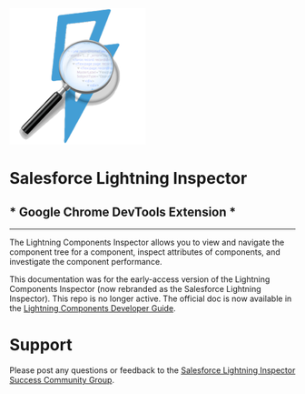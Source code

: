 ![Salesforce Lightning Inspector](logo.png)

# Salesforce Lightning Inspector
## * Google Chrome DevTools Extension *   

***

The Lightning Components Inspector allows you to view and navigate the component tree for a component, inspect attributes of components, and investigate the component performance. 

This documentation was for the early-access version of the Lightning Components Inspector (now rebranded as the Salesforce Lightning Inspector). This repo is no longer active.
The official doc is now available in the [Lightning Components Developer Guide](https://developer.salesforce.com/docs/atlas.en-us.lightning.meta/lightning/inspector_intro.htm).

# Support

Please post any questions or feedback to the [Salesforce Lightning Inspector Success Community Group](https://success.salesforce.com/_ui/core/chatter/groups/GroupProfilePage?g=0F9300000004fsv).
